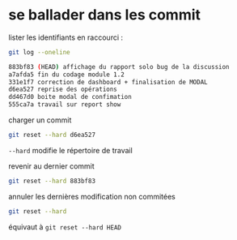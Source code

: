 # se ballader dans les commit

lister les identifiants en raccourci :

```sh
git log --oneline

883bf83 (HEAD) affichage du rapport solo bug de la discussion
a7afda5 fin du codage module 1.2
331e1f7 correction de dashboard + finalisation de MODAL
d6ea527 reprise des opérations
dd467d0 boite modal de confimation
555ca7a travail sur report show
```

charger un commit

```sh
git reset --hard d6ea527
```

`--hard` modifie le répertoire de travail

revenir au dernier commit

```sh
git reset --hard 883bf83
```

annuler les dernières modification non commitées

```sh
git reset --hard
```
équivaut à `git reset --hard HEAD`
